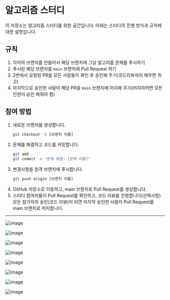 # 알고리즘 스터디

이 저장소는 알고리즘 스터디를 위한 공간입니다. 아래는 스터디의 진행 방식과 규칙에 대한 설명입니다.

## 규칙

1. 각자의 브랜치를 만들어서 해당 브랜치에 그날 알고리즘 문제를 푸시하기
2. 푸시된 해당 브랜치를 `main` 브랜치에 Pull Request 하기
3. 2번에서 요청된 PR을 모든 사람들이 확인 후 승인해 주기(코드리뷰까지 해주면 최고)
4. 마지막으로 승인한 사람이 해당 PR을 `main` 브랜치에 머지해 주기(머지하려면 모든 인원이 승인 해줘야 함)

## 참여 방법
1. 새로운 브랜치를 생성합니다.
    ```bash
    git checkout -b [브랜치 이름]
2. 문제를 해결하고 코드를 커밋합니다.
    ```bash
    git add .
    git commit -m "문제 해결: [문제 이름]"
3. 변경사항을 원격 브랜치에 푸시합니다.
    ```bash
    git push origin [브랜치 이름]
4. GitHub 저장소로 이동하고, main 브랜치로 Pull Request를 생성합니다.
5. 스터디 참여자들이 Pull Request를 확인하고, 코드 리뷰를 진행합니다(선택사항).
모든 참가자의 승인(코드 리뷰)이 되면 마지막 승인한 사람이 Pull Request를 main 브랜치로 머지합니다.
---------
![image](https://github.com/osy9536/ssafy_algo_study/assets/76714304/82bfdb1e-a19b-4637-b1f6-58a8aba06e55)

![image](https://github.com/osy9536/ssafy_algo_study/assets/76714304/c0f14055-2b89-4903-9535-d4a2b25c8903)

![image](https://github.com/osy9536/ssafy_algo_study/assets/76714304/4107edc6-77d6-4194-8b09-813eea9e8de3)

![image](https://github.com/osy9536/ssafy_algo_study/assets/76714304/412ed7e4-e73b-48ce-b661-72147bf271da)

![image](https://github.com/osy9536/ssafy_algo_study/assets/76714304/b5e31246-ac1b-499a-bc38-eb6bcb5c3305)

![image](https://github.com/osy9536/ssafy_algo_study/assets/76714304/ed22970c-f333-4ea7-a7a2-cf9c62f2f1f7)

![image](https://github.com/osy9536/ssafy_algo_study/assets/76714304/1800e295-83e0-4307-b957-241b97368d98)

![image](https://github.com/osy9536/ssafy_algo_study/assets/76714304/dd12cada-4116-4565-9696-8c7a11e77e13)

